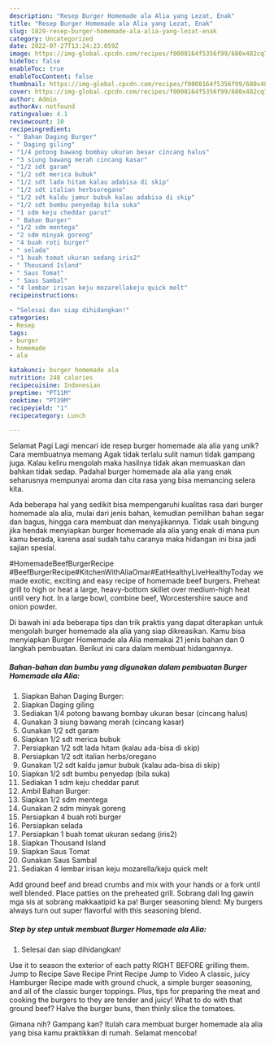```yaml
---
description: "Resep Burger Homemade ala Alia yang Lezat, Enak"
title: "Resep Burger Homemade ala Alia yang Lezat, Enak"
slug: 1829-resep-burger-homemade-ala-alia-yang-lezat-enak
category: Uncategorized
date: 2022-07-27T13:24:23.059Z
image: https://img-global.cpcdn.com/recipes/f0008164f5356f99/680x482cq70/burger-homemade-ala-alia-foto-resep-utama.jpg
hideToc: false
enableToc: true
enableTocContent: false
thumbnail: https://img-global.cpcdn.com/recipes/f0008164f5356f99/680x482cq70/burger-homemade-ala-alia-foto-resep-utama.jpg
cover: https://img-global.cpcdn.com/recipes/f0008164f5356f99/680x482cq70/burger-homemade-ala-alia-foto-resep-utama.jpg
author: Admin
authorAv: notfound
ratingvalue: 4.1
reviewcount: 10
recipeingredient:
- " Bahan Daging Burger"
- " Daging giling"
- "1/4 potong bawang bombay ukuran besar cincang halus"
- "3 siung bawang merah cincang kasar"
- "1/2 sdt garam"
- "1/2 sdt merica bubuk"
- "1/2 sdt lada hitam kalau adabisa di skip"
- "1/2 sdt italian herbsoregano"
- "1/2 sdt kaldu jamur bubuk kalau adabisa di skip"
- "1/2 sdt bumbu penyedap bila suka"
- "1 sdm keju cheddar parut"
- " Bahan Burger"
- "1/2 sdm mentega"
- "2 sdm minyak goreng"
- "4 buah roti burger"
- " selada"
- "1 buah tomat ukuran sedang iris2"
- " Thousand Island"
- " Saus Tomat"
- " Saus Sambal"
- "4 lembar irisan keju mozarellakeju quick melt"
recipeinstructions:

- "Selesai dan siap dihidangkan!"
categories:
- Resep
tags:
- burger
- homemade
- ala

katakunci: burger homemade ala 
nutrition: 248 calories
recipecuisine: Indonesian
preptime: "PT11M"
cooktime: "PT39M"
recipeyield: "1"
recipecategory: Lunch

---
```



Selamat Pagi Lagi mencari ide resep burger homemade ala alia yang unik? Cara membuatnya memang Agak tidak terlalu sulit namun tidak gampang juga. Kalau keliru mengolah maka hasilnya tidak akan memuaskan dan bahkan tidak sedap. Padahal burger homemade ala alia yang enak seharusnya mempunyai aroma dan cita rasa yang bisa memancing selera kita.


Ada beberapa hal yang sedikit bisa mempengaruhi kualitas rasa dari burger homemade ala alia, mulai dari jenis bahan, kemudian pemilihan bahan segar dan bagus, hingga cara membuat dan menyajikannya. Tidak usah bingung jika hendak menyiapkan burger homemade ala alia yang enak di mana pun kamu berada, karena asal sudah tahu caranya maka hidangan ini bisa jadi sajian spesial.

#HomemadeBeefBurgerRecipe #BeefBurgerRecipe#KitchenWithAliaOmar#EatHealthyLiveHealthyToday we made exotic, exciting and easy recipe of homemade beef burgers. Preheat grill to high or heat a large, heavy-bottom skillet over medium-high heat until very hot. In a large bowl, combine beef, Worcestershire sauce and onion powder.


Di bawah ini ada beberapa tips dan trik praktis yang dapat diterapkan untuk mengolah burger homemade ala alia yang siap dikreasikan. Kamu bisa menyiapkan Burger Homemade ala Alia memakai 21 jenis bahan dan 0 langkah pembuatan. Berikut ini cara dalam membuat hidangannya.

<!--inarticleads1-->

##### Bahan-bahan dan bumbu yang digunakan dalam pembuatan Burger Homemade ala Alia:

1. Siapkan  Bahan Daging Burger:
1. Siapkan  Daging giling
1. Sediakan 1/4 potong bawang bombay ukuran besar (cincang halus)
1. Gunakan 3 siung bawang merah (cincang kasar)
1. Gunakan 1/2 sdt garam
1. Siapkan 1/2 sdt merica bubuk
1. Persiapkan 1/2 sdt lada hitam (kalau ada-bisa di skip)
1. Persiapkan 1/2 sdt italian herbs/oregano
1. Gunakan 1/2 sdt kaldu jamur bubuk (kalau ada-bisa di skip)
1. Siapkan 1/2 sdt bumbu penyedap (bila suka)
1. Sediakan 1 sdm keju cheddar parut
1. Ambil  Bahan Burger:
1. Siapkan 1/2 sdm mentega
1. Gunakan 2 sdm minyak goreng
1. Persiapkan 4 buah roti burger
1. Persiapkan  selada
1. Persiapkan 1 buah tomat ukuran sedang (iris2)
1. Siapkan  Thousand Island
1. Siapkan  Saus Tomat
1. Gunakan  Saus Sambal
1. Sediakan 4 lembar irisan keju mozarella/keju quick melt


Add ground beef and bread crumbs and mix with your hands or a fork until well blended. Place patties on the preheated grill. Sobrang dali lng gawin mga sis at sobrang makkaatipid ka pa! Burger seasoning blend: My burgers always turn out super flavorful with this seasoning blend. 

<!--inarticleads2-->

##### Step by step untuk membuat Burger Homemade ala Alia:


1. Selesai dan siap dihidangkan!

Use it to season the exterior of each patty RIGHT BEFORE grilling them. Jump to Recipe Save Recipe Print Recipe Jump to Video A classic, juicy Hamburger Recipe made with ground chuck, a simple burger seasoning, and all of the classic burger toppings. Plus, tips for preparing the meat and cooking the burgers to they are tender and juicy! What to do with that ground beef? Halve the burger buns, then thinly slice the tomatoes. 

Gimana nih? Gampang kan? Itulah cara membuat burger homemade ala alia yang bisa kamu praktikkan di rumah. Selamat mencoba!
